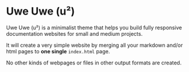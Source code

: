 # Uwe Uwe (u²)

Uwe Uwe (u²) is a minimalist theme that helps you build fully responsive documentation websites for small and medium projects.

It will create a very simple website by merging all your markdown and/or html pages to **one single** `index.html` page.

No other kinds of webpages or files in other output formats are created.